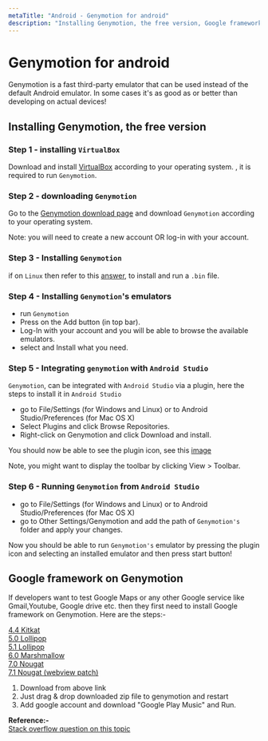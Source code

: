 ```yaml
---
metaTitle: "Android - Genymotion for android"
description: "Installing Genymotion, the free version, Google framework on Genymotion"
---
```


# Genymotion for android


Genymotion is a fast third-party emulator that can be used instead of the default Android emulator. In some cases it's as good as or better than developing on actual devices!



## Installing Genymotion, the free version


### Step 1 - installing `VirtualBox`

Download and install [VirtualBox](https://www.virtualbox.org/wiki/Downloads) according to your operating system. , it is required to run `Genymotion`.

### Step 2 - downloading `Genymotion`

Go to the [Genymotion download page](https://www.genymotion.com/download/) and download `Genymotion` according to your operating system.

Note: you will need to create a new account OR log-in with your account.

### Step 3 - Installing `Genymotion`

if on `Linux` then refer to this [answer](http://askubuntu.com/a/15094/617732), to install and run a `.bin` file.

### Step 4 - Installing `Genymotion`'s emulators

- run `Genymotion`
- Press on the Add button (in top bar).
- Log-In with your account and you will be able to browse the available emulators.
- select and Install what you need.

### Step 5 - Integrating `genymotion` with `Android Studio`

`Genymotion`, can be integrated with `Android Studio` via a plugin, here the steps to install it in `Android Studio`

- go to File/Settings  (for Windows and Linux) or to Android Studio/Preferences (for Mac OS X)
- Select Plugins and click Browse Repositories.
- Right-click on Genymotion and click Download and install.

You should now be able to see the plugin icon, see this [image](https://www.genymotion.com/wp-content/uploads/2016/01/genymotion-android-emulator-android-studio-plugin-desktop.jpg)

Note, you might want to display the toolbar by clicking View > Toolbar.

### Step 6 - Running `Genymotion` from `Android Studio`

- go to File/Settings  (for Windows and Linux) or to Android Studio/Preferences (for Mac OS X)
- go to Other Settings/Genymotion and add the path of `Genymotion's` folder and apply your changes.

Now you should be able to run `Genymotion's` emulator by pressing the plugin icon and selecting an installed emulator and then press start button!



## Google framework on Genymotion


If developers want to test Google Maps or any other Google service like Gmail,Youtube, Google drive etc. then they first need to install Google framework on Genymotion. Here are the steps:-

[4.4 Kitkat](http://opengapps.org/?download=true&arch=x86&api=4.4&variant=pico)<br />
[5.0 Lollipop](http://opengapps.org/?download=true&arch=x86&api=5.0&variant=pico)<br />
[5.1 Lollipop](http://opengapps.org/?download=true&arch=x86&api=5.1&variant=pico)<br />
[6.0 Marshmallow](http://opengapps.org/?download=true&arch=x86&api=6.0&variant=pico)<br />
[7.0 Nougat](http://opengapps.org/?download=true&arch=x86&api=7.0&variant=pico)<br />
[7.1 Nougat (webview patch)](http://opengapps.org/?download=true&arch=x86&api=7.1&variant=pico)
1. Download from above link
1. Just drag & drop downloaded zip file to genymotion and restart
1. Add google account and download "Google Play Music" and Run.

**Reference:-**<br />
[Stack overflow question on this topic](http://stackoverflow.com/questions/17831990/how-do-you-install-google-frameworks-play-accounts-etc-on-a-genymotion-virt/40423406#40423406)

